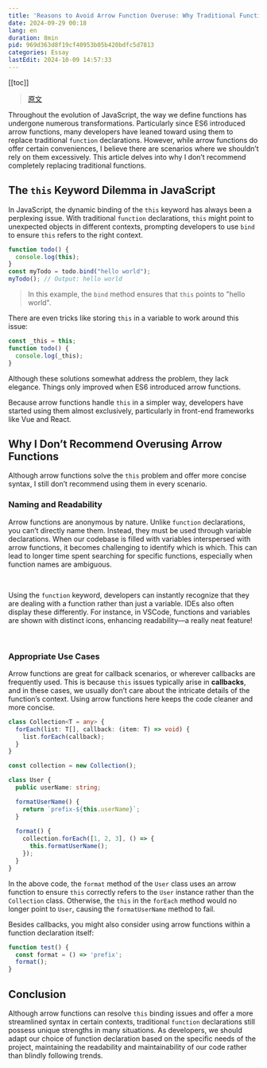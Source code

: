 ```yaml
---
title: 'Reasons to Avoid Arrow Function Overuse: Why Traditional Functions Are Still Indispensable'
date: 2024-09-29 00:18
lang: en
duration: 8min
pid: 969d363d8f19cf40953b05b420bdfc5d7813
categories: Essay
lastEdit: 2024-10-09 14:57:33
---
```

[[toc]]

> [原文](/posts/why-not-arrow-functions)

Throughout the evolution of JavaScript, the way we define functions has undergone numerous transformations. Particularly since ES6 introduced arrow functions, many developers have leaned toward using them to replace traditional `function` declarations. However, while arrow functions do offer certain conveniences, I believe there are scenarios where we shouldn’t rely on them excessively. This article delves into why I don’t recommend completely replacing traditional functions.

## The `this` Keyword Dilemma in JavaScript

In JavaScript, the dynamic binding of the `this` keyword has always been a perplexing issue. With traditional `function` declarations, `this` might point to unexpected objects in different contexts, prompting developers to use `bind` to ensure `this` refers to the right context.

```js
function todo() {
  console.log(this);
}
const myTodo = todo.bind("hello world");
myTodo(); // Output: hello world
```

> In this example, the `bind` method ensures that `this` points to "hello world".

There are even tricks like storing `this` in a variable to work around this issue:

```js
const _this = this;
function todo() {
  console.log(_this);
}
```

Although these solutions somewhat address the problem, they lack elegance. Things only improved when ES6 introduced arrow functions.

Because arrow functions handle `this` in a simpler way, developers have started using them almost exclusively, particularly in front-end frameworks like Vue and React.

## Why I Don’t Recommend Overusing Arrow Functions

Although arrow functions solve the `this` problem and offer more concise syntax, I still don’t recommend using them in every scenario.

### Naming and Readability

Arrow functions are anonymous by nature. Unlike `function` declarations, you can’t directly name them. Instead, they must be used through variable declarations. When our codebase is filled with variables interspersed with arrow functions, it becomes challenging to identify which is which. This can lead to longer time spent searching for specific functions, especially when function names are ambiguous.

<img src="/images/why-not-arrow-functions-dark.png" class="hidden dark:block" alt="" />
<img src="/images/why-not-arrow-functions-light.png" class="dark:hidden" alt=""/>

Using the `function` keyword, developers can instantly recognize that they are dealing with a function rather than just a variable. IDEs also often display these differently. For instance, in VSCode, functions and variables are shown with distinct icons, enhancing readability—a really neat feature!

<img src="/images/why-not-arrow-functions-tradition-dark.png" class="hidden dark:block" alt="" />
<img src="/images/why-not-arrow-functions-tradition-light.png" class="dark:hidden" alt=""/>

### Appropriate Use Cases

Arrow functions are great for callback scenarios, or wherever callbacks are frequently used. This is because `this` issues typically arise in **callbacks**, and in these cases, we usually don’t care about the intricate details of the function’s context. Using arrow functions here keeps the code cleaner and more concise.

```ts
class Collection<T = any> {
  forEach(list: T[], callback: (item: T) => void) {
    list.forEach(callback);
  }
}

const collection = new Collection();

class User {
  public userName: string;

  formatUserName() {
    return `prefix-${this.userName}`;
  }
  
  format() {
    collection.forEach([1, 2, 3], () => {
      this.formatUserName();
    });
  }
}
```

In the above code, the `format` method of the `User` class uses an arrow function to ensure `this` correctly refers to the `User` instance rather than the `Collection` class. Otherwise, the `this` in the `forEach` method would no longer point to `User`, causing the `formatUserName` method to fail.

Besides callbacks, you might also consider using arrow functions within a function declaration itself:

```ts
function test() {
  const format = () => 'prefix';
  format();
}
```

## Conclusion

Although arrow functions can resolve `this` binding issues and offer a more streamlined syntax in certain contexts, traditional `function` declarations still possess unique strengths in many situations. As developers, we should adapt our choice of function declaration based on the specific needs of the project, maintaining the readability and maintainability of our code rather than blindly following trends.
